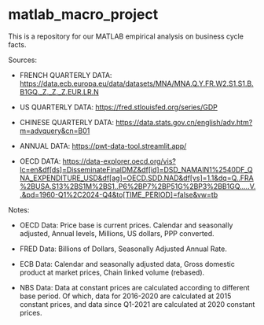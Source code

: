 # matlab_macro_project
This is a repository for our MATLAB empirical analysis on business cycle facts.

Sources:

- FRENCH QUARTERLY DATA: https://data.ecb.europa.eu/data/datasets/MNA/MNA.Q.Y.FR.W2.S1.S1.B.B1GQ._Z._Z._Z.EUR.LR.N

- US QUARTERLY DATA: https://fred.stlouisfed.org/series/GDP

- CHINESE QUARTERLY DATA: https://data.stats.gov.cn/english/adv.htm?m=advquery&cn=B01

- ANNUAL DATA: https://pwt-data-tool.streamlit.app/

- OECD DATA: https://data-explorer.oecd.org/vis?lc=en&df[ds]=DisseminateFinalDMZ&df[id]=DSD_NAMAIN1%2540DF_QNA_EXPENDITURE_USD&df[ag]=OECD.SDD.NAD&df[vs]=1.1&dq=Q..FRA%2BUSA.S13%2BS1M%2BS1..P6%2BP7%2BP51G%2BP3%2BB1GQ.....V..&pd=1960-Q1%2C2024-Q4&to[TIME_PERIOD]=false&vw=tb

Notes:

- OECD Data: Price base is current prices. Calendar and seasonally adjusted, Annual levels, Millions, US dollars, PPP converted.

- FRED Data: Billions of Dollars, Seasonally Adjusted Annual Rate.

- ECB Data: Calendar and seasonally adjusted data, Gross domestic product at market prices, Chain linked volume (rebased).

- NBS Data: Data at constant prices are calculated according to different base period. Of which, data for 2016-2020 are calculated at 2015 constant prices, and data since Q1-2021 are calculated at 2020 constant prices.
